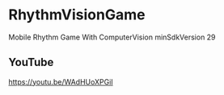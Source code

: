 # RhythmVisionGame
Mobile Rhythm Game With ComputerVision
minSdkVersion 29

## YouTube
https://youtu.be/WAdHUoXPGiI
